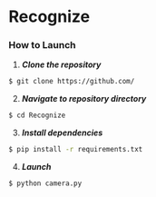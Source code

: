 # Recognize

### How to Launch
1. **_Clone the repository_**

```sh
$ git clone https://github.com/
```
2. **_Navigate to repository directory_**
```sh
$ cd Recognize
```
3. **_Install dependencies_**
```sh
$ pip install -r requirements.txt
```
4. **_Launch_**
```sh
$ python camera.py
```
